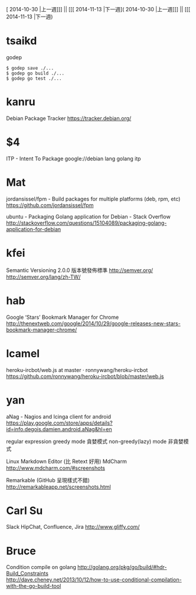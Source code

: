 [ 2014-10-30 |上一週]]] || [[[ 2014-11-13 |下一週]( 2014-10-30 |上一週]]] || [[[ 2014-11-13 |下一週)



# tsaikd

godep


    $ godep save ./...
    $ godep go build ./...
    $ godep go test ./...


# kanru

Debian Package Tracker
<https://tracker.debian.org/>  

# $4

ITP - Intent To Package
google://debian lang golang itp

# Mat

jordansissel/fpm - Build packages for multiple platforms (deb, rpm, etc)
<https://github.com/jordansissel/fpm>  

ubuntu - Packaging Golang application for Debian - Stack Overflow
<http://stackoverflow.com/questions/15104089/packaging-golang-application-for-debian>  

# kfei

Semantic Versioning 2.0.0 版本號發佈標準
<http://semver.org/>  
<http://semver.org/lang/zh-TW/>  

# hab

Google ‘Stars’ Bookmark Manager for Chrome
<http://thenextweb.com/google/2014/10/29/google-releases-new-stars-bookmark-manager-chrome/>  

# lcamel

heroku-ircbot/web.js at master · ronnywang/heroku-ircbot
<https://github.com/ronnywang/heroku-ircbot/blob/master/web.js>  

# yan

aNag - Nagios and Icinga client for android
<https://play.google.com/store/apps/details?id=info.degois.damien.android.aNag&hl=en>  

regular expression
greedy mode 貪婪模式
non-greedy(lazy) mode 非貪婪模式

Linux Markdown Editor (比 Retext 好用)
MdCharm
<http://www.mdcharm.com/#screenshots>  

Remarkable (GitHub 呈現樣式不錯)
<http://remarkableapp.net/screenshots.html>  

# Carl Su

Slack
HipChat, Confluence, Jira
<http://www.gliffy.com/>  

# Bruce

Condition compile on golang
<http://golang.org/pkg/go/build/#hdr-Build_Constraints>  
<http://dave.cheney.net/2013/10/12/how-to-use-conditional-compilation-with-the-go-build-tool>  